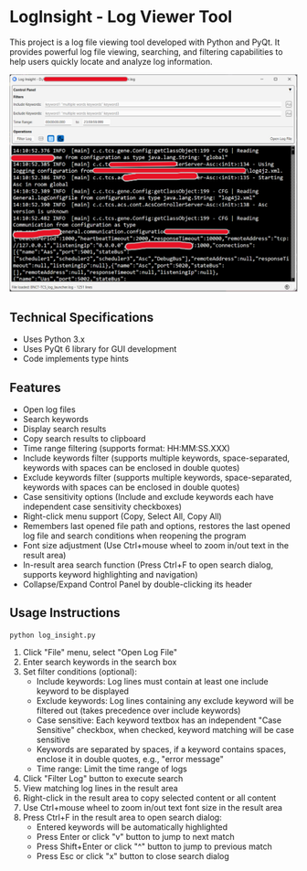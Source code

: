 # LogInsight - Log Viewer Tool

This project is a log file viewing tool developed with Python and PyQt. It provides powerful log file viewing, searching, and filtering capabilities to help users quickly locate and analyze log information.


![Log Insight](screenshot.png "Log Insight")


## Technical Specifications
- Uses Python 3.x
- Uses PyQt 6 library for GUI development
- Code implements type hints

## Features
- Open log files
- Search keywords
- Display search results
- Copy search results to clipboard
- Time range filtering (supports format: HH:MM:SS.XXX)
- Include keywords filter (supports multiple keywords, space-separated, keywords with spaces can be enclosed in double quotes)
- Exclude keywords filter (supports multiple keywords, space-separated, keywords with spaces can be enclosed in double quotes)
- Case sensitivity options (Include and exclude keywords each have independent case sensitivity checkboxes)
- Right-click menu support (Copy, Select All, Copy All)
- Remembers last opened file path and options, restores the last opened log file and search conditions when reopening the program
- Font size adjustment (Use Ctrl+mouse wheel to zoom in/out text in the result area)
- In-result area search function (Press Ctrl+F to open search dialog, supports keyword highlighting and navigation)
- Collapse/Expand Control Panel by double-clicking its header


## Usage Instructions

```
python log_insight.py
```

1. Click "File" menu, select "Open Log File"
2. Enter search keywords in the search box
3. Set filter conditions (optional):
   - Include keywords: Log lines must contain at least one include keyword to be displayed
   - Exclude keywords: Log lines containing any exclude keyword will be filtered out (takes precedence over include keywords)
   - Case sensitive: Each keyword textbox has an independent "Case Sensitive" checkbox, when checked, keyword matching will be case sensitive
   - Keywords are separated by spaces, if a keyword contains spaces, enclose it in double quotes, e.g., "error message"
   - Time range: Limit the time range of logs
4. Click "Filter Log" button to execute search
5. View matching log lines in the result area
6. Right-click in the result area to copy selected content or all content
7. Use Ctrl+mouse wheel to zoom in/out text font size in the result area
8. Press Ctrl+F in the result area to open search dialog:
   - Entered keywords will be automatically highlighted
   - Press Enter or click "v" button to jump to next match
   - Press Shift+Enter or click "^" button to jump to previous match
   - Press Esc or click "x" button to close search dialog